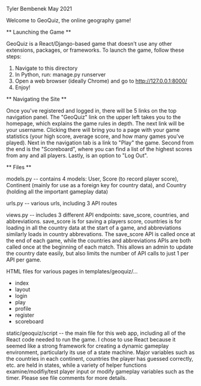 Tyler Bembenek
May 2021


Welcome to GeoQuiz, the online geography game!


** Launching the Game **

GeoQuiz is a React/Django-based game that doesn't use any other extensions, packages, or frameworks.
To launch the game, follow these steps:

1. Navigate to this directory
2. In Python, run: manage.py runserver
3. Open a web browser (ideally Chrome) and go to http://127.0.0.1:8000/
4. Enjoy!


** Navigating the Site **

Once you've registered and logged in, there will be 5 links on the top navigation panel. The "GeoQuiz" link on the upper left takes you to the homepage, which explains the game rules in depth. The next link will be your username. Clicking there will bring you to a page with your game statistics (your high score, average score, and how many games you've played). Next in the navigation tab is a link to "Play" the game. Second from the end is the "Scoreboard", where you can find a list of the highest scores from any and all players. Lastly, is an option to "Log Out".


** Files **

models.py -- contains 4 models: User, Score (to record player score), Continent (mainly for use as a foreign key for country data), and Country (holding all the important gameplay data)

urls.py -- various urls, including 3 API routes

views.py -- includes 3 different API endpoints: save_score, countries, and abbreviations. save_score is for saving a players score, countries is for loading in all the country data at the start of a game, and abbreviations similarly loads in country abbrevations. The save_score API is called once at the end of each game, while the countries and abbreviations APIs are both called once at the beginning of each match. This allows an admin to update the country date easily, but also limits the number of API calls to just 1 per API per game.

HTML files for various pages in templates/geoquiz/...
* index
* layout
* login
* play
* profile
* register
* scoreboard

static/geoquiz/script -- the main file for this web app, including all of the React code needed to run the game. I chose to use React because it seemed like a strong framework for creating a dynamic gameplay environment, particularly its use of a state machine. Major variables such as the countries in each continent, countries the player has guessed correctly, etc. are held in states, while a variety of helper functions examine/modifiy/test player input or modify gameplay variables such as the timer. Please see file comments for more details.
